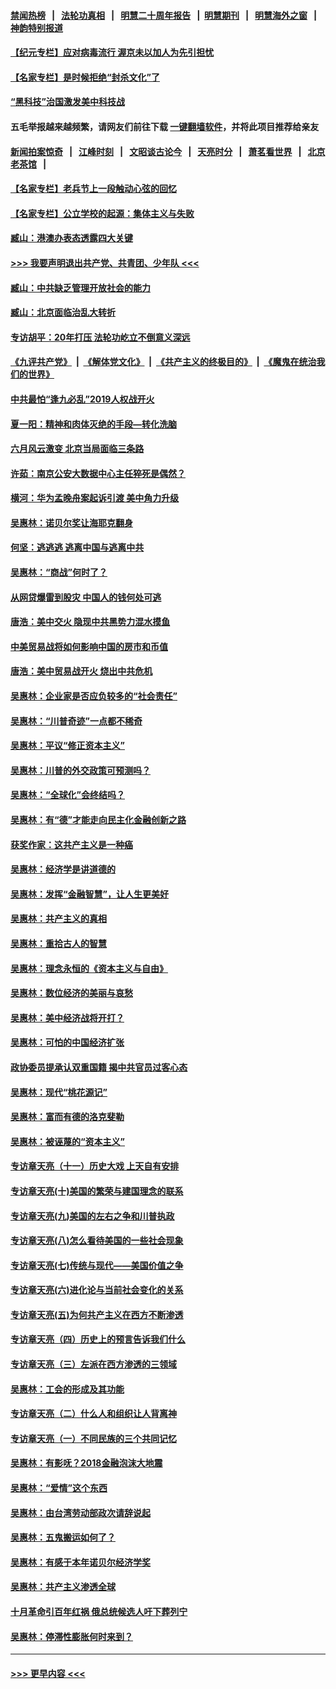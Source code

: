 #### [禁闻热榜](热点新闻.md?=0)  &nbsp;&nbsp;|&nbsp;&nbsp; [法轮功真相](https://github.com/gfw-breaker/truth/blob/master/README.md?=0) &nbsp;&nbsp;|&nbsp;&nbsp; [明慧二十周年报告](https://github.com/gfw-breaker/mh-reports/blob/master/README.md?=0) &nbsp;&nbsp;|&nbsp;&nbsp;[明慧期刊](https://github.com/gfw-breaker/mh-qikan) &nbsp;&nbsp;|&nbsp;&nbsp; [明慧海外之窗](https://github.com/gfw-breaker/mh-news/blob/master/README.md?=0) &nbsp;&nbsp;|&nbsp;&nbsp; [神韵特别报道](https://github.com/gfw-breaker/mh-news/blob/master/shenyun.md?=0)
#### [【纪元专栏】应对病毒流行 渥京未以加人为先引担忧](../pages/nsc423/n11875714.md?t=03141902) 
#### [【名家专栏】是时候拒绝“封杀文化”了](../pages/nsc423/n11814093.md?t=03141902) 
#### [“黑科技”治国激发美中科技战](../pages/nsc423/n11638056.md?t=03141902) 
#### 五毛举报越来越频繁，请网友们前往下载 [一键翻墙软件](https://github.com/gfw-breaker/ssr-accounts)，并将此项目推荐给亲友
#### [新闻拍案惊奇](https://github.com/gfw-breaker/banned-news/blob/master/pages/link4.md) &nbsp;&nbsp;|&nbsp;&nbsp; [江峰时刻](https://github.com/gfw-breaker/banned-news/blob/master/pages/link4.md) &nbsp;&nbsp;|&nbsp;&nbsp; [文昭谈古论今](https://github.com/gfw-breaker/banned-news/blob/master/pages/link4.md) &nbsp;&nbsp;|&nbsp;&nbsp; [天亮时分](https://github.com/gfw-breaker/banned-news/blob/master/pages/link4.md) &nbsp;&nbsp;|&nbsp;&nbsp; [萧茗看世界](https://github.com/gfw-breaker/banned-news/blob/master/pages/link4.md) &nbsp;&nbsp;|&nbsp;&nbsp; [北京老茶馆](https://github.com/gfw-breaker/banned-news/blob/master/pages/link4.md) &nbsp;&nbsp;|&nbsp;&nbsp; 
#### [【名家专栏】老兵节上一段触动心弦的回忆](../pages/nsc423/n11646016.md?t=03141902) 
#### [【名家专栏】公立学校的起源：集体主义与失败](../pages/nsc423/n11601833.md?t=03141902) 
#### [臧山：港澳办表态透露四大关键](../pages/nsc423/n11421628.md?t=03141902) 
#### [>>> 我要声明退出共产党、共青团、少年队 <<<](https://github.com/begood0513/goodnews/blob/master/quit/letter.md) 
#### [臧山：中共缺乏管理开放社会的能力](../pages/nsc423/n11407457.md?t=03141902) 
#### [臧山：北京面临治乱大转折](../pages/nsc423/n11406895.md?t=03141902) 
#### [专访胡平：20年打压 法轮功屹立不倒意义深远](../pages/nsc423/n11398800.md?t=03141902) 
#### [《九评共产党》](https://github.com/begood0513/9ping.md/blob/master/README.md) &nbsp;|&nbsp; [《解体党文化》](../../../../jtdwh.md/blob/master/README.md)  &nbsp;|&nbsp; [《共产主义的终极目的》](../../../../gczydzjmd.md/blob/master/README.md) &nbsp;|&nbsp; [《魔鬼在统治我们的世界》](../../../../mgztzwmdsj.md/blob/master/README.md) 
#### [中共最怕“逢九必乱”2019人权战开火](../pages/nsc423/n11385248.md?t=03141902) 
#### [夏一阳：精神和肉体灭绝的手段—转化洗脑](../pages/nsc423/n11368250.md?t=03141902) 
#### [六月风云激变 北京当局面临三条路](../pages/nsc423/n11313668.md?t=03141902) 
#### [许茹：南京公安大数据中心主任猝死是偶然？](../pages/nsc423/n11064744.md?t=03141902) 
#### [横河：华为孟晚舟案起诉引渡 美中角力升级](../pages/nsc423/n11027230.md?t=03141902) 
#### [吴惠林：诺贝尔奖让海耶克翻身](../pages/nsc423/n10890049.md?t=03141902) 
#### [何坚：逃逃逃 逃离中国与逃离中共](../pages/nsc423/n10592891.md?t=03141902) 
#### [吴惠林：“商战”何时了？](../pages/nsc423/n10573558.md?t=03141902) 
#### [从网贷爆雷到股灾 中国人的钱何处可逃](../pages/nsc423/n10572800.md?t=03141902) 
#### [唐浩：美中交火 隐现中共黑势力混水摸鱼](../pages/nsc423/n10544040.md?t=03141902) 
#### [中美贸易战将如何影响中国的房市和币值](../pages/nsc423/n10543697.md?t=03141902) 
#### [唐浩：美中贸易战开火 烧出中共危机](../pages/nsc423/n10540126.md?t=03141902) 
#### [吴惠林：企业家是否应负较多的“社会责任”](../pages/nsc423/n10535022.md?t=03141902) 
#### [吴惠林：“川普奇迹”一点都不稀奇](../pages/nsc423/n10512808.md?t=03141902) 
#### [吴惠林：平议“修正资本主义”](../pages/nsc423/n10495724.md?t=03141902) 
#### [吴惠林：川普的外交政策可预测吗？](../pages/nsc423/n10462387.md?t=03141902) 
#### [吴惠林：“全球化”会终结吗？](../pages/nsc423/n10452838.md?t=03141902) 
#### [吴惠林：有“德”才能走向民主化金融创新之路](../pages/nsc423/n10432292.md?t=03141902) 
#### [获奖作家：这共产主义是一种癌](../pages/nsc423/n10431541.md?t=03141902) 
#### [吴惠林：经济学是讲道德的](../pages/nsc423/n10398014.md?t=03141902) 
#### [吴惠林：发挥“金融智慧”，让人生更美好](../pages/nsc423/n10375019.md?t=03141902) 
#### [吴惠林：共产主义的真相](../pages/nsc423/n10351394.md?t=03141902) 
#### [吴惠林：重拾古人的智慧](../pages/nsc423/n10337691.md?t=03141902) 
#### [吴惠林：理念永恒的《资本主义与自由》](../pages/nsc423/n10316274.md?t=03141902) 
#### [吴惠林：数位经济的美丽与哀愁](../pages/nsc423/n10292946.md?t=03141902) 
#### [吴惠林：美中经济战将开打？](../pages/nsc423/n10258825.md?t=03141902) 
#### [吴惠林：可怕的中国经济扩张](../pages/nsc423/n10219147.md?t=03141902) 
#### [政协委员提承认双重国籍 揭中共官员过客心态](../pages/nsc423/n10208809.md?t=03141902) 
#### [吴惠林：现代“桃花源记”](../pages/nsc423/n10185234.md?t=03141902) 
#### [吴惠林：富而有德的洛克斐勒](../pages/nsc423/n10142264.md?t=03141902) 
#### [吴惠林：被诬蔑的“资本主义”](../pages/nsc423/n10124816.md?t=03141902) 
#### [专访章天亮（十一）历史大戏 上天自有安排](../pages/nsc423/n10094905.md?t=03141902) 
#### [专访章天亮(十)美国的繁荣与建国理念的联系](../pages/nsc423/n10094899.md?t=03141902) 
#### [专访章天亮(九)美国的左右之争和川普执政](../pages/nsc423/n10094889.md?t=03141902) 
#### [专访章天亮(八)怎么看待美国的一些社会现象](../pages/nsc423/n10094857.md?t=03141902) 
#### [专访章天亮(七)传统与现代——美国价值之争](../pages/nsc423/n10093140.md?t=03141902) 
#### [专访章天亮(六)进化论与当前社会变化的关系](../pages/nsc423/n10092036.md?t=03141902) 
#### [专访章天亮(五)为何共产主义在西方不断渗透](../pages/nsc423/n10083620.md?t=03141902) 
#### [专访章天亮（四）历史上的预言告诉我们什么](../pages/nsc423/n10083606.md?t=03141902) 
#### [专访章天亮（三）左派在西方渗透的三领域](../pages/nsc423/n10081115.md?t=03141902) 
#### [吴惠林：工会的形成及其功能](../pages/nsc423/n10080633.md?t=03141902) 
#### [专访章天亮（二）什么人和组织让人背离神](../pages/nsc423/n10076637.md?t=03141902) 
#### [专访章天亮（一）不同民族的三个共同记忆](../pages/nsc423/n10074188.md?t=03141902) 
#### [吴惠林：有影呒？2018金融泡沫大地震](../pages/nsc423/n10040534.md?t=03141902) 
#### [吴惠林：“爱情”这个东西](../pages/nsc423/n10019423.md?t=03141902) 
#### [吴惠林：由台湾劳动部政次请辞说起](../pages/nsc423/n9979679.md?t=03141902) 
#### [吴惠林：五鬼搬运如何了？](../pages/nsc423/n9925338.md?t=03141902) 
#### [吴惠林：有感于本年诺贝尔经济学奖](../pages/nsc423/n9871883.md?t=03141902) 
#### [吴惠林：共产主义渗透全球](../pages/nsc423/n9812748.md?t=03141902) 
#### [十月革命引百年红祸 俄总统候选人吁下葬列宁](../pages/nsc423/n9810182.md?t=03141902) 
#### [吴惠林：停滞性膨胀何时来到？](../pages/nsc423/n9764136.md?t=03141902) 

----
#### [ >>> 更早内容 <<< ](../indexes/nsc423-earlier.md)
